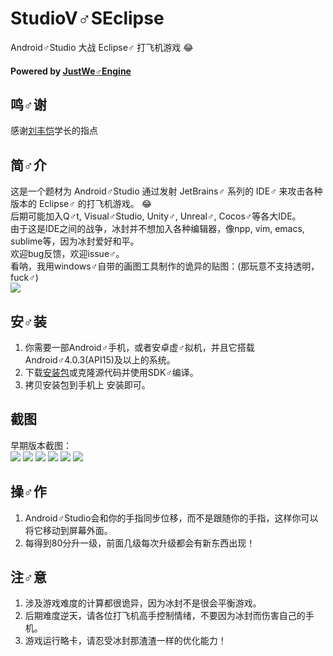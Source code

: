 # StudioV♂SEclipse
Android♂Studio 大战 Eclipse♂ 打飞机游戏 :joy:

#### Powered by [JustWe♂Engine](https://github.com/lfkdsk/JustWeEngine)

## 鸣♂谢
感谢[刘丰恺](https://github.com/lfkdsk)学长的指点<br/>

## 简♂介
这是一个题材为 Android♂Studio 通过发射 JetBrains♂ 系列的 IDE♂ 来攻击各种版本的 Eclipse♂ 的打飞机游戏。 :joy:<br/>
后期可能加入Q♂t, Visual♂Studio, Unity♂, Unreal♂, Cocos♂等各大IDE。<br/>
由于这是IDE之间的战争，冰封并不想加入各种编辑器，像npp, vim, emacs, sublime等，因为冰封爱好和平。<br/>
欢迎bug反馈，欢迎issue♂。<br/>
看呐，我用windows♂自带的画图工具制作的诡异的贴图：(那玩意不支持透明，fuck♂)<br/>
![](./app/src/main/assets/pic/as.png)

## 安♂装
1. 你需要一部Android♂手机，或者安卓虚♂拟机，并且它搭载Android♂4.0.3(API15)及以上的系统。
1. 下载[安装包](./app/app-release.apk)或克隆源代码并使用SDK♂编译。
1. 拷贝安装包到手机上 安装即可。

## 截图
早期版本截图：<br/>
![](./1.png)
![](./2.png)
![](./3.png)
![](./4.png)
![](./5.png)
![](./6.png)

## 操♂作
1. Android♂Studio会和你的手指同步位移，而不是跟随你的手指，这样你可以将它移动到屏幕外面。
1. 每得到80分升一级，前面几级每次升级都会有新东西出现！

## 注♂意
1. 涉及游戏难度的计算都很诡异，因为冰封不是很会平衡游戏。
1. 后期难度逆天，请各位打飞机高手控制情绪，不要因为冰封而伤害自己的手机。
1. 游戏运行略卡，请忍受冰封那渣渣一样的优化能力！